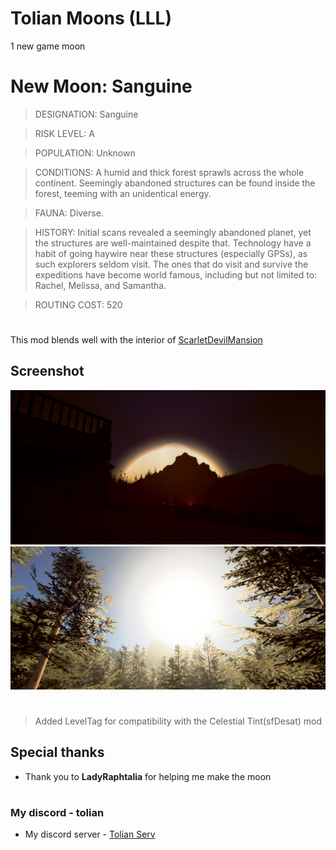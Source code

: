 # Tolian Moons (LLL)


1 new game moon 

# New Moon: Sanguine

>DESIGNATION: Sanguine

>RISK LEVEL: A

>POPULATION: Unknown

>CONDITIONS: A humid and thick forest sprawls across the whole continent. Seemingly abandoned structures can be found inside the forest, teeming with an unidentical energy.

>FAUNA: Diverse.

>HISTORY: Initial scans revealed a seemingly abandoned planet, yet the structures are well-maintained despite that. Technology have a habit of going haywire near these structures (especially GPSs), as such explorers seldom visit. The ones that do visit and survive the expeditions have become world famous, including but not limited to: Rachel, Melissa, and Samantha.

>ROUTING COST: 520

#
This mod blends well with the interior of [ScarletDevilMansion](https://thunderstore.io/c/lethal-company/p/Alice/ScarletDevilMansion/)

## Screenshot
![Screenshot_1](https://raw.githubusercontent.com/Toliann/Sanguine/main/screenshot/1.png)
![Screenshot_1](https://raw.githubusercontent.com/Toliann/Sanguine/main/screenshot/2.png)

#
> Added LevelTag for compatibility with the Celestial Tint(sfDesat) mod

## Special thanks

- Thank you to **LadyRaphtalia** for helping me make the moon

#
### My discord - tolian
- My discord server - [Tolian Serv](https://discord.gg/ybjPfxCKZX)

